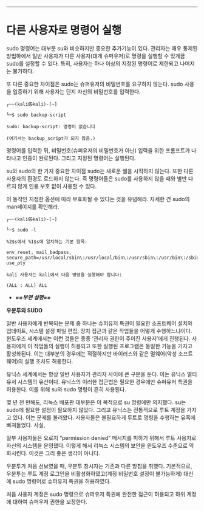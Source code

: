 
---

# 다른 사용자로 명령어 실행


sudo 명령어는 대부분 su와 비슷하지만 중요한 추가기능이 있다. 관리자는 매우 통제된 방법하에서 일반 사용자가 다른 사용자(대개 슈퍼유저)로 명령을 실행할 수 있게끔 sudo를 설정할 수 있다. 특히, 사용자는 하나 이상의 지정된 명령어로 제한되고 나머지는 불가하다.

또 다른 중요한 차이점은 sudo는 슈퍼유저의 비밀번호를 요구하지 않는다. sudo 사용을 입증하기 위해 사용자는 단지 자신의 비밀번호를 입력한다.


``` shell
┌──(kali㉿kali)-[~]

└─$ sudo backup-script

sudo: backup-script: 명령이 없습니다

(여기서는 backup_script가 되지 않음.)
```


명령어를 입력한 뒤, 비밀번호(슈퍼유저의 비밀번호가 아닌) 입력을 위한 프롬프트가 나타나고 인증이 완료된다. 그리고 지정된 명령어는 실행된다.

su와 sudo의 한 가지 중요한 차이점 sudo는 새로운 쉘을 시작하지 않는다. 또한 다른 사용자의 환경도 로드하지 않는다. 즉 명령어들은 sudo를 사용하지 않을 때와 별반 다르지 않게 인용 부호 없이 사용할 수 있다.

이 동작인 지정한 옵션에 따라 무효화될 수 있다는 것을 유념해라. 자세한 건 sudo의 man페이지를 확인해라.


``` shell
┌──(kali㉿kali)-[~]

└─$ sudo -l

%2$s에서 %1$s에 일치하는 기본 항목:

env_reset, mail_badpass, secure_path=/usr/local/sbin\:/usr/local/bin\:/usr/sbin\:/usr/bin\:/sbin\:/bin, use_pty

kali 사용자는 kali에서 다음 명령을 실행해야 합니다:

(ALL : ALL) ALL
```


- ***==부연 설명==***


**우분투와 SUDO**

일반 사용자에게 반복되는 문제 중 하나는 슈퍼유저 특권이 필요한 소프트웨어 설치와 업데이트, 시스템 설정 파일 편집, 장치 접근과 같은 작업들을 어떻게 수행하느냐이다. 윈도우즈 세계에서는 이런 것들은 종종 ‘관리자 권한이 주어진 사용자’에게 진행된다. 사용자에게 이 작업들의 실행이 허용되고 또한 실행된 프로그램은 동일한 기능을 기자고 활성화된다. 이는 대부분의 경우에는 적절하지만 바이러스와 같은 멀웨어(악성 소프트웨어)의 실행 조차도 허용한다.

유닉스 세계에서는 항상 일반 사용자가 관리자 사이에 큰 구분을 둔다. 이는 유닉스 멀티유저 시스템의 유산이다. 유닉스의 이러한 접근법은 필요한 경우에만 슈퍼유저 특권을 허용한다. 이를 위해 su와 sudo 명령이 흔히 사용된다.

몇 년 전 만해도, 리눅스 배포판 대부분은 이 목적으로 su 명령에만 의지했다. su는 sudo에 필요한 설정이 필요하지 않았다. 그리고 유닉스는 전통적으로 루트 계정을 가지고 있다. 이는 문제를 불러왔다. 사용자들은 불필요하게 루트로 명령을 수행하는 유혹에 빠져들었다. 사실,

일부 사용자들은 오로지 “permission denied” 메시지를 피하기 위해서 루트 사용자로 자신의 시스템을 운영했다. 이렇게 해서 리눅스 시스템의 보안을 윈도우즈 수준으로 약화시킨다. 이것은 그리 좋은 생각이 아니다.

우분투가 처음 선보였을 때, 우분투 창시자는 기존과 다른 방침을 취했다. 기본적으로, 우분투는 루트 계정 로그인을 비활성화하였고(계정 비밀번호 설정이 불가능하게) 대신에 sudo 명령어로 슈퍼유저 특권을 허용하였다.

처음 사용자 계정은 sudo 명령으로 슈퍼유저 특권에 완전한 접근이 허용되고 하위 계정에 대하여 슈퍼우저 권한을 보장한다.